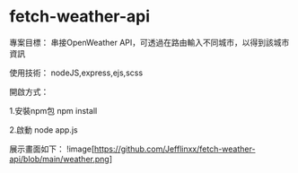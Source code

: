 # fetch-weather-api

專案目標：
串接OpenWeather API，可透過在路由輸入不同城市，以得到該城市資訊

使用技術：
nodeJS,express,ejs,scss

開啟方式：

1.安裝npm包
npm install

2.啟動
node app.js

展示畫面如下：
!image[https://github.com/Jefflinxx/fetch-weather-api/blob/main/weather.png]
